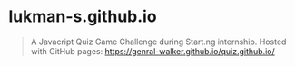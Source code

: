 # lukman-s.github.io
> A Javacript Quiz Game Challenge during Start.ng internship.
   Hosted with GitHub pages:
  https://genral-walker.github.io/quiz.github.io/
